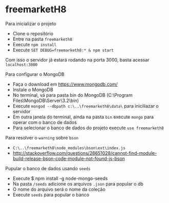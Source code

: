 # freemarketH8

Para inicializar o projeto
- Clone o repositório
- Entre na pasta `freemarketh8`  
- Execute `npm install`
- Execute `SET DEBUG=freemarketh8:* & npm start`

Com isso o servidor já estará rodando na porta 3000, basta acessar `localhost:3000`

Para configurar o MongoDB
- Faça o download em https://www.mongodb.com/
- Instale o MongoDB
- No terminal, vá para pasta bin do MongoDB (C:\Program Files\MongoDB\Server\3.2\bin)
- Execute `mongod --dbpath c:\..\freemarketh8\data\` para iniciliazar o servidor
- Em outra janela do terminal, ainda na pasta `bin` execute `mongo` para operar com o banco de dados
- Para selecionar o banco de dados do projeto execute `use freemarketh8`

Para resolver o `warning` sobre `bson`
- `C:\..\freemarketh8\node_modules\bson\ext\index.js`
- http://stackoverflow.com/questions/28651028/cannot-find-module-build-release-bson-code-module-not-found-js-bson

Pupular o banco de dados usando `seeds`
- Execute $ npm install -g node-mongo-seeds
- Na pasta `/seeds` adicione os arquivos `.json` para popular o db
- O nome do arquivo será o nome da coleção
- Execute `seeds` para popular o banco
